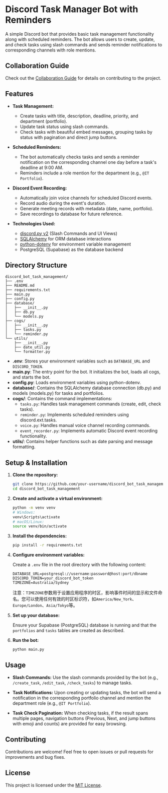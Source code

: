 # Discord Task Manager Bot with Reminders

A simple Discord bot that provides basic task management functionality along with scheduled reminders. The bot allows users to create, update, and check tasks using slash commands and sends reminder notifications to corresponding channels with role mentions.

## Collaboration Guide
Check out the [Collaboration Guide](docs/COLLABORATION_GUIDE.md) for details on contributing to the project.

## Features

- **Task Management:**
  - Create tasks with title, description, deadline, priority, and department (portfolio).
  - Update task status using slash commands.
  - Check tasks with beautiful embed messages, grouping tasks by status with pagination and direct jump buttons.

- **Scheduled Reminders:**
  - The bot automatically checks tasks and sends a reminder notification on the corresponding channel one day before a task's deadline at 9:00 AM.
  - Reminders include a role mention for the department (e.g., `@IT Portfolio`).

- **Discord Event Recording:**
  - Automatically join voice channels for scheduled Discord events.
  - Record audio during the event's duration.
  - Generate meeting records with metadata (date, name, portfolio).
  - Save recordings to database for future reference.

- **Technologies Used:**
  - [discord.py v2](https://discordpy.readthedocs.io/en/stable/) (Slash Commands and UI Views)
  - [SQLAlchemy](https://www.sqlalchemy.org/) for ORM database interactions
  - [python-dotenv](https://pypi.org/project/python-dotenv/) for environment variable management
  - PostgreSQL (Supabase) as the database backend

## Directory Structure

```
discord_bot_task_management/
├── .env
├── README.md
├── requirements.txt
├── main.py
├── config.py
├── database/
│   ├── __init__.py
│   ├── db.py
│   └── models.py
├── cogs/
│   ├── __init__.py
│   ├── tasks.py
│   └── reminder.py
└── utils/
    ├── __init__.py
    ├── date_util.py
    └── formatter.py
```

- **.env**: Stores your environment variables such as `DATABASE_URL` and `DISCORD_TOKEN`.
- **main.py**: The entry point for the bot. It initializes the bot, loads all cogs, and starts the bot.
- **config.py**: Loads environment variables using python-dotenv.
- **database/**: Contains the SQLAlchemy database connection (db.py) and models (models.py) for tasks and portfolios.
- **cogs/**: Contains the command implementations:
  - `tasks.py`: Handles task management commands (create, edit, check tasks).
  - `reminder.py`: Implements scheduled reminders using discord.ext.tasks.
  - `voice.py`: Handles manual voice channel recording commands.
  - `event_recorder.py`: Implements automatic Discord event recording functionality.
- **utils/**: Contains helper functions such as date parsing and message formatting.

## Setup & Installation

1. **Clone the repository:**

   ```bash
   git clone https://github.com/your-username/discord_bot_task_management.git
   cd discord_bot_task_management
   ```

2. **Create and activate a virtual environment:**

   ```bash
   python -m venv venv
   # Windows:
   venv\Scripts\activate
   # macOS/Linux:
   source venv/bin/activate
   ```

3. **Install the dependencies:**

   ```bash
   pip install -r requirements.txt
   ```

4. **Configure environment variables:**

   Create a `.env` file in the root directory with the following content:

   ```dotenv
   DATABASE_URL=postgresql://username:password@host:port/dbname
   DISCORD_TOKEN=your_discord_bot_token
   TIMEZONE=Australia/Sydney
   ```

   注意：`TIMEZONE`参数用于设置应用程序的时区，影响事件时间的显示和文件命名。您可以使用任何有效的时区标识符，如`America/New_York`、`Europe/London`、`Asia/Tokyo`等。

5. **Set up your database:**

   Ensure your Supabase (PostgreSQL) database is running and that the `portfolios` and `tasks` tables are created as described.

6. **Run the bot:**

   ```bash
   python main.py
   ```

## Usage

- **Slash Commands:**
  Use the slash commands provided by the bot (e.g., `/create_task`, `/edit_task`, `/check_tasks`) to manage tasks.

- **Task Notifications:**
  Upon creating or updating tasks, the bot will send a notification in the corresponding portfolio channel and mention the department role (e.g., `@IT Portfolio`).

- **Task Check Pagination:**
  When checking tasks, if the result spans multiple pages, navigation buttons (Previous, Next, and jump buttons with emoji and counts) are provided for easy browsing.

## Contributing

Contributions are welcome! Feel free to open issues or pull requests for improvements and bug fixes.

## License

This project is licensed under the [MIT License](LICENSE).
